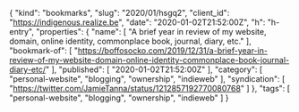 {
  "kind": "bookmarks",
  "slug": "2020/01/hsgq2",
  "client_id": "https://indigenous.realize.be",
  "date": "2020-01-02T21:52:00Z",
  "h": "h-entry",
  "properties": {
    "name": [
      "A brief year in review of my website, domain, online identity, commonplace book, journal, diary, etc."
    ],
    "bookmark-of": [
      "https://boffosocko.com/2019/12/31/a-brief-year-in-review-of-my-website-domain-online-identity-commonplace-book-journal-diary-etc/"
    ],
    "published": [
      "2020-01-02T21:52:00Z"
    ],
    "category": [
      "personal-website",
      "blogging",
      "ownership",
      "indieweb"
    ],
    "syndication": [
      "https://twitter.com/JamieTanna/status/1212857192770080768"
    ]
  },
  "tags": [
    "personal-website",
    "blogging",
    "ownership",
    "indieweb"
  ]
}
